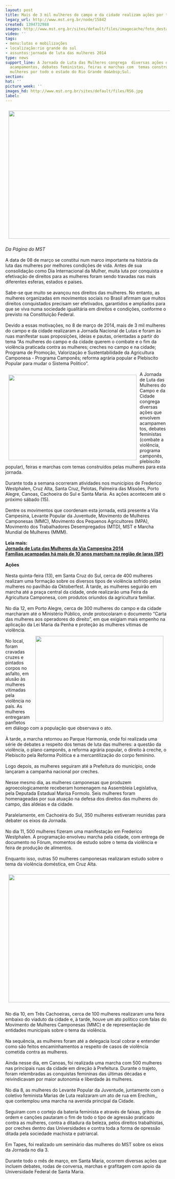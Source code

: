 ```yaml
---
layout: post
title: Mais de 3 mil mulheres do campo e da cidade realizam ações por todo RS
legacy_url: http://www.mst.org.br/node/15842
created: 1394732988
images: http://www.mst.org.br/sites/default/files/imagecache/foto_destaque/RS6.jpg
video: ''
tags:
- menu:lutas e mobilizações
- localização:rio grande do sul
- assuntos:jornada de luta das mulheres 2014
type: news
support_line: A Jornada de Luta das Mulheres congrega  diversas ações que envolvem
  acampamentos, debates feministas, feiras e marchas com  temas construídos pelas
  mulheres por todo o estado do Rio Grande do&nbsp;Sul.
section: 
hat: ''
picture_week: ''
images_hd: http://www.mst.org.br/sites/default/files/RS6.jpg
label: 
---
```

<p><img alt="" src="http://www.mst.org.br/sites/default/files/RS6.jpg" style="margin: 10px;" height="400" width="600"></p><p><em>Da Página do MST</em><br><br>A data de 08 de março se constitui num marco importante na história da luta das mulheres por melhores condições de vida. Antes de sua consolidação como Dia Internacional da Mulher, muita luta por conquista e efetivação de direitos para as mulheres foram sendo travadas nas mais diferentes esferas, estados e países.<br><br>Sabe-se que muito se avançou nos direitos das mulheres. No entanto, as mulheres organizadas em movimentos sociais no Brasil afirmam que muitos direitos conquistados precisam ser efetivados, garantidos e ampliados para que se viva numa sociedade igualitária em direitos e condições, conforme o previsto na Constituição Federal.<br><br>Devido a essas motivações, no 8 de março de 2014, mais de 3 mil mulheres do campo e da cidade realizaram a Jornada Nacional de Lutas e foram às ruas manifestar suas proposições, ideias e pautas, orientadas a partir do tema “As mulheres do campo e da cidade querem o combate e o fim da violência praticada contra as mulheres; creches no campo e na cidade; Programa de Promoção, Valorização e Sustentabilidade da Agricultura Camponesa - Programa Camponês; reforma agrária popular e Plebiscito Popular para mudar o Sistema Politico”.<br>&nbsp;&nbsp;&nbsp; <br><img alt="" src="http://www.mst.org.br/sites/default/files/RS7.jpg" style="margin: 10px; float: left;" height="267" width="400">A Jornada de Luta das Mulheres do Campo e da Cidade congrega diversas ações que envolvem acampamentos, debates feministas (combate a violência, programa camponês, plebiscito popular), feiras e marchas com temas construídos pelas mulheres para esta jornada. <br><br>Durante toda a semana ocorreram atividades nos municípios de Frederico Westphalen, Cruz Alta, Santa Cruz, Pelotas, Palmeira das Missões, Porto Alegre, Canoas, Cachoeira do Sul e Santa Maria. As ações acontecem até o próximo sábado (15).<br><br>Dentre os movimentos que coordenam esta jornada, está presente a Via Campesina, Levante Popular da Juventude, Movimento de Mulheres Camponesas (MMC), Movimento dos Pequenos Agricultores (MPA), Movimento dos Trabalhadores Desempregados (MTD), MST e Marcha Mundial de Mulheres (MMM).<br><br><strong>Leia mais:<br></strong><a href="http://www.mst.org.br/Jornada-de-Luta-das-Mulheres-da-Via-Campesina-2014"><strong>Jornada de Luta das Mulheres da Via Campesina 2014 <br></strong></a><a href="http://www.mst.org.br/node/15839"><strong>Famílias acampadas há mais de 10 anos marcham na região de Iaras (SP)<br></strong></a><br><strong>Ações<br></strong><br>Nesta quinta-feira (13), em Santa Cruz do Sul, cerca de 400 mulheres realizam uma formação sobre os diversos tipos de violência sofrido pelas mulheres no pavilhão da Oktoberfest. À tarde, as mulheres seguirão em marcha até a praça central da cidade, onde realizarão uma Feira da Agricultura Camponesa, com produtos oriundos da agricultura familiar.<br><br>No dia 12, em Porto Alegre, cerca de 300 mulheres do campo e da cidade marcharam até o Ministério Público, onde protocolaram o documento “Carta das mulheres aos operadores do direito”, em que exigiam mais empenho na aplicação da Lei Maria da Penha e proteção às mulheres vítimas de violência. <br><img alt="" src="http://www.mst.org.br/sites/default/files/RS8.jpg" style="margin: 10px; float: right;" height="267" width="400"><br>No local, foram cravadas cruzes e pintados corpos no asfalto, em alusão às mulheres vitimadas pela violência no país. As mulheres entregaram panfletos em diálogo com a população que observava o ato.<br><br>À tarde, a marcha retornou ao Parque Harmonia, onde foi realizada uma série de debates a respeito dos temas de luta das mulheres: a questão da violência, o plano camponês, a reforma agrária popular, o direito à creche, o Plebiscito pela Reforma Política e a mercantilização do corpo feminino.<br><br>Logo depois, as mulheres seguiram até a Prefeitura do município, onde lançaram a campanha nacional por creches. <br><br>Nesse mesmo dia, as mulheres camponesas que produzem agroecologicamente receberam homenagem na Assembleia Legislativa, pela Deputada Estadual Marisa Formolo. Seis mulheres foram homenageadas por sua atuação na defesa dos direitos das mulheres do campo, das aldeias e da cidade.<br>&nbsp;&nbsp;&nbsp;&nbsp;&nbsp;&nbsp;&nbsp;&nbsp;&nbsp;&nbsp;&nbsp;&nbsp;&nbsp;&nbsp;&nbsp;&nbsp;&nbsp;&nbsp;&nbsp;&nbsp;&nbsp;&nbsp;&nbsp;&nbsp;&nbsp; <br>Paralelamente, em Cachoeira do Sul, 350 mulheres estiveram reunidas para debater os eixos da Jornada. <br><br>No dia 11, 500 mulheres fizeram uma manifestação em Frederico Westphalen. A programação envolveu marcha pela cidade, com entrega de documento no Fórum, momentos de estudo sobre o tema da violência e feira de produção de alimentos.<br>&nbsp;&nbsp;&nbsp;&nbsp;&nbsp;&nbsp;&nbsp;&nbsp;&nbsp;&nbsp;&nbsp; <br>Enquanto isso, outras 50 mulheres camponesas realizaram estudo sobre o tema da violência doméstica, em Cruz Alta.</p><p><img alt="" src="http://www.mst.org.br/sites/default/files/RS9.jpg" style="margin: 10px;" height="400" width="600"><br><br>No dia 10, em Três Cachoeiras, cerca de 100 mulheres realizaram uma feira embaixo do viaduto da cidade e, à tarde, houve um ato político com falas do Movimento de Mulheres Camponesas (MMC) e de representação de entidades municipais sobre o tema da violência. <br><br>Na sequência, as mulheres foram até a delegacia local cobrar e entender como são feitos encaminhamentos a respeito de casos de violência cometida contra as mulheres.<br><br>Ainda nesse dia, em Canoas, foi realizada uma marcha com 500 mulheres nas principais ruas da cidade em direção à Prefeitura. Durante o trajeto, foram relembradas as conquistas femininas das últimas décadas e reivindicavam por maior autonomia e liberdade às mulheres. <br><br>No dia 8, as mulheres do Levante Popular da Juventude, juntamente com o coletivo feminista Marias de Luta realizaram um ato de rua em Erechim,, que contemplou uma marcha na avenida principal da Cidade. <br><br>Seguiram com o cortejo da bateria feminista e através de faixas, gritos de ordem e canções pautaram o fim de todo o tipo de agressão praticado contra as mulheres, contra a ditadura da beleza, pelos direitos trabalhistas, por creches dentro das Universidades e contra toda a forma de opressão ditada pela sociedade machista e patriarcal. <br><br>Em Tapes, foi realizado um seminário das mulheres do MST sobre os eixos da Jornada no dia 3.<br><br>Durante todo o mês de março, em Santa Maria, ocorrem diversas ações que incluem debates, rodas de conversa, marchas e grafitagem com apoio da Universidade Federal de Santa Maria.</p>
